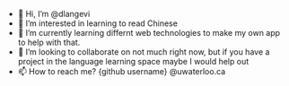 - 👋 Hi, I’m @dlangevi
- 👀 I’m interested in learning to read Chinese
- 🌱 I’m currently learning differnt web technologies to make my own app to help with that.
- 💞️ I’m looking to collaborate on not much right now, but if you have a project in the language learning space maybe I would help out
- 📫 How to reach me? {github username} @uwaterloo.ca

<!---
dlangevi/dlangevi is a ✨ special ✨ repository because its `README.md` (this file) appears on your GitHub profile.
You can click the Preview link to take a look at your changes.
--->

